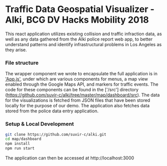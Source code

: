 Traffic Data Geospatial Visualizer - Alki, BCG DV Hacks Mobility 2018
===

This react application utilizes existing collision and traffic infraction data, as well as any data gathered from the Alki police report web app, to better understand patterns and identify infrastructural problems in Los Angeles as they arise.

### File structure

The wrapper component we wrote to encapsulate the full application is in ['App.js'](https://github.com/suvir-c/alki/blob/master/map/dashboard/src/App.js), under which are various components for menus, a map view enabled through the Google Maps API, and markers for traffic events. The code for these components can be found in the ['/src'] directory (https://github.com/suvir-c/alki/tree/master/map/dashboard/src).
The data for the visualizations is fetched from JSON files that have been stored locally for the purpose of our demo. The application also fetches data stored from the police data entry application.

### Setup & Local Development

```bash
git clone https://github.com/suvir-c/alki.git
cd map/dashboard
npm install
npm run start
```

The application can then be accessed at http://localhost:3000
